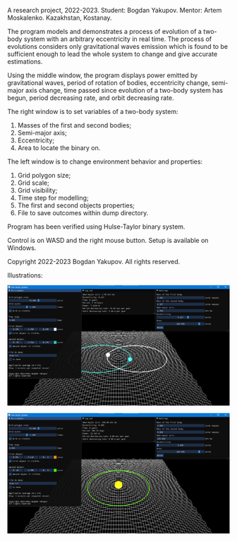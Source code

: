 A research project, 2022-2023.
Student: Bogdan Yakupov.
Mentor: Artem Moskalenko. 
Kazakhstan, Kostanay.

The program models and demonstrates a process of evolution of a two-body system with an arbitrary eccentricity in real time. The process of evolutions considers only gravitational waves emission which is found to be sufficient enough to lead the whole system to change and give accurate estimations.

Using the middle window, the program displays power emitted by gravitational waves, period of rotation of bodies, eccentricity change, semi-major axis change, time passed since evolution of a two-body system has begun, period decreasing rate, and orbit decreasing rate.

The right window is to set variables of a two-body system:
1. Masses of the first and second bodies;
2. Semi-major axis;
3. Eccentricity;
4. Area to locate the binary on.

The left window is to change environment behavior and properties:
1. Grid polygon size;
2. Grid scale;
3. Grid visibility;
4. Time step for modelling;
5. The first and second objects properties;
6. File to save outcomes within dump directory.

Program has been verified using Hulse-Taylor binary system.

Control is on WASD and the right mouse button. 
Setup is available on Windows.

Copyright 2022-2023 Bogdan Yakupov. All rights reserved.



Illustrations:

![alt image](./pics/image2.png)

![alt image](./pics/image1.png)
